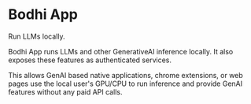 # Bodhi App

Run LLMs locally.

Bodhi App runs LLMs and other GenerativeAI inference locally. It also exposes these features as authenticated services.

This allows GenAI based native applications, chrome extensions, or web pages use the local user's GPU/CPU to run inference and provide GenAI features without any paid API calls.
